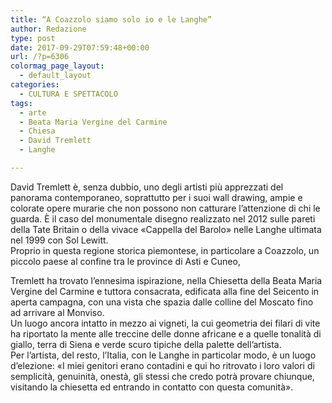 ```yaml
---
title: “A Coazzolo siamo solo io e le Langhe”
author: Redazione
type: post
date: 2017-09-29T07:59:48+00:00
url: /?p=6306
colormag_page_layout:
  - default_layout
categories:
  - CULTURA E SPETTACOLO
tags:
  - arte
  - Beata Maria Vergine del Carmine
  - Chiesa
  - David Tremlett
  - Langhe

---
```

David Tremlett è, senza dubbio, uno degli artisti più apprezzati del panorama contemporaneo, soprattutto per i suoi wall drawing, ampie e colorate opere murarie che non possono non catturare l&#8217;attenzione di chi le guarda. È il caso del monumentale disegno realizzato nel 2012 sulle pareti della Tate Britain o della vivace «Cappella del Barolo» nelle Langhe ultimata nel 1999 con Sol Lewitt.  
Proprio in questa regione storica piemontese, in particolare a Coazzolo, un piccolo paese al confine tra le province di Asti e Cuneo,

Tremlett ha trovato l&#8217;ennesima ispirazione, nella Chiesetta della Beata Maria Vergine del Carmine e tuttora consacrata, edificata alla fine del Seicento in aperta campagna, con una vista che spazia dalle colline del Moscato fino ad arrivare al Monviso.  
Un luogo ancora intatto in mezzo ai vigneti, la cui geometria dei filari di vite ha riportato la mente alle treccine delle donne africane e a quelle tonalità di giallo, terra di Siena e verde scuro tipiche della palette dell&#8217;artista.  
Per l&#8217;artista, del resto, l’Italia, con le Langhe in particolar modo, è un luogo d’elezione: «I miei genitori erano contadini e qui ho ritrovato i loro valori di semplicità, genuinità, onestà, gli stessi che credo potrà provare chiunque, visitando la chiesetta ed entrando in contatto con questa comunità».